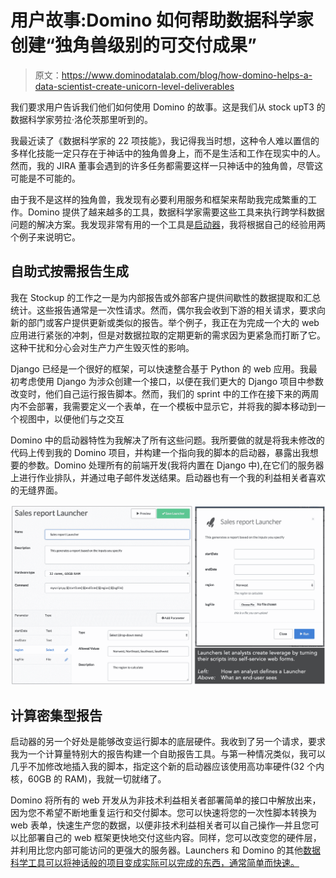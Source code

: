 # 用户故事:Domino 如何帮助数据科学家创建“独角兽级别的可交付成果”

> 原文：<https://www.dominodatalab.com/blog/how-domino-helps-a-data-scientist-create-unicorn-level-deliverables>

我们要求用户告诉我们他们如何使用 Domino 的故事。这是我们从 stock upT3 的数据科学家劳拉·洛伦茨那里听到的。

我最近读了《数据科学家的 22 项技能》，我记得我当时想，这种令人难以置信的多样化技能一定只存在于神话中的独角兽身上，而不是生活和工作在现实中的人。然而，我的 JIRA 董事会遇到的许多任务都需要这样一只神话中的独角兽，尽管这可能是不可能的。

由于我不是这样的独角兽，我发现有必要利用服务和框架来帮助我完成繁重的工作。Domino 提供了越来越多的工具，数据科学家需要这些工具来执行跨学科数据问题的解决方案。我发现非常有用的一个工具是[启动器](https://support.dominodatalab.com/hc/en-us/articles/204139569-Launchers)，我将根据自己的经验用两个例子来说明它。

## 自助式按需报告生成

我在 Stockup 的工作之一是为内部报告或外部客户提供间歇性的数据提取和汇总统计。这些报告通常是一次性请求。然而，偶尔我会收到下游的相关请求，要求向新的部门或客户提供更新或类似的报告。举个例子，我正在为完成一个大的 web 应用进行紧张的冲刺，但是对数据拉取的定期更新的需求因为更紧急而打断了它。这种干扰和分心会对生产力产生毁灭性的影响。

Django 已经是一个很好的框架，可以快速整合基于 Python 的 web 应用。我最初考虑使用 Django 为涉众创建一个接口，以便在我们更大的 Django 项目中参数改变时，他们自己运行报告脚本。然而，我们的 sprint 中的工作在接下来的两周内不会部署，我需要定义一个表单，在一个模板中显示它，并将我的脚本移动到一个视图中，以便他们与之交互

Domino 中的启动器特性为我解决了所有这些问题。我所要做的就是将我未修改的代码上传到我的 Domino 项目，并构建一个指向我的脚本的启动器，暴露出我想要的参数。Domino 处理所有的前端开发(我将内置在 Django 中),在它们的服务器上进行作业排队，并通过电子邮件发送结果。启动器也有一个我的利益相关者喜欢的无缝界面。

![Sales report launcher UI](img/40683ed34261174ae7501fb47501ed17.png)

## 计算密集型报告

启动器的另一个好处是能够改变运行脚本的底层硬件。我收到了另一个请求，要求我为一个计算量特别大的报告构建一个自助报告工具。与第一种情况类似，我可以几乎不加修改地插入我的脚本，指定这个新的启动器应该使用高功率硬件(32 个内核，60GB 的 RAM)，我就一切就绪了。

Domino 将所有的 web 开发从为非技术利益相关者部署简单的接口中解放出来，因为您不希望不断地重复运行和交付脚本。您可以快速将您的一次性脚本转换为 web 表单，快速生产您的数据，以便非技术利益相关者可以自己操作—并且您可以比部署自己的 web 框架更快地交付这些内容。同样，您可以改变您的硬件层，并利用比您内部可能访问的更强大的服务器。Launchers 和 Domino 的其他[数据科学工具可以将神话般的项目变成实际可以完成的东西，通常简单而快速。](https://www.dominodatalab.com)